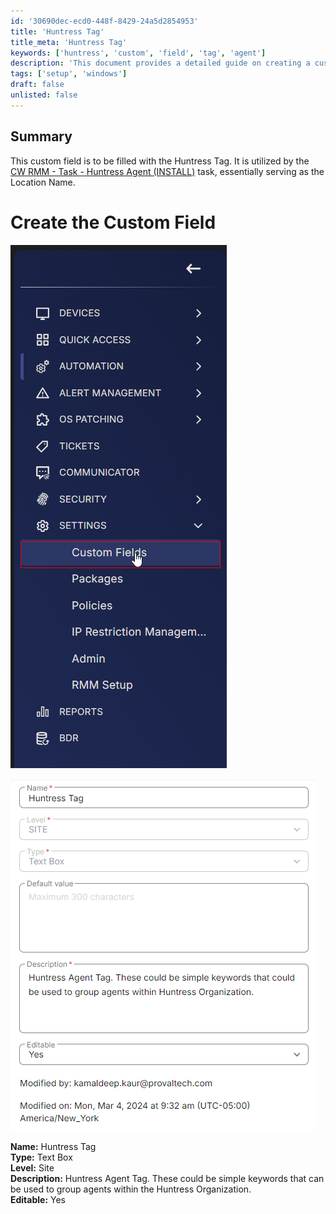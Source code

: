 ```yaml
---
id: '30690dec-ecd0-448f-8429-24a5d2854953'
title: 'Huntress Tag'
title_meta: 'Huntress Tag'
keywords: ['huntress', 'custom', 'field', 'tag', 'agent']
description: 'This document provides a detailed guide on creating a custom field for the Huntress Tag, which is used in the CW RMM task for Huntress Agent installation. It includes step-by-step instructions and visual aids to assist in the setup process.'
tags: ['setup', 'windows']
draft: false
unlisted: false
---
```


## Summary

This custom field is to be filled with the Huntress Tag. It is utilized by the [CW RMM - Task - Huntress Agent (INSTALL)](<../tasks/Huntress Agent (INSTALL).md>) task, essentially serving as the Location Name.

# Create the Custom Field

![Image](../../../static/img/Huntress-Tag/image_1.png)

![Image](../../../static/img/Huntress-Tag/image_2.png)

**Name:** Huntress Tag  
**Type:** Text Box  
**Level:** Site  
**Description:** Huntress Agent Tag. These could be simple keywords that can be used to group agents within the Huntress Organization.  
**Editable:** Yes  



